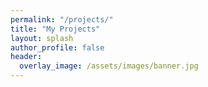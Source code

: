 ```yaml
---
permalink: "/projects/"
title: "My Projects"
layout: splash
author_profile: false
header:
  overlay_image: /assets/images/banner.jpg
---
```

